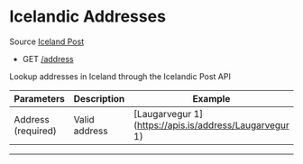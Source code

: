 # Icelandic Addresses

Source [Iceland Post](https://postur.is)

- GET [/address](https://apis.is/address)

Lookup addresses in Iceland through the Icelandic Post API

| Parameters         | Description   | Example                                                |
|--------------------|---------------|--------------------------------------------------------|
| Address (required) | Valid address | [Laugarvegur 1](https://apis.is/address/Laugarvegur 1) |

---
